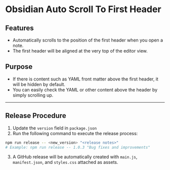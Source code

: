 # Obsidian Auto Scroll To First Header

## Features

- Automatically scrolls to the position of the first header when you open a note.
- The first header will be aligned at the very top of the editor view.

## Purpose

- If there is content such as YAML front matter above the first header, it will be hidden by default.
- You can easily check the YAML or other content above the header by simply scrolling up.

---

## Release Procedure

1. Update the `version` field in `package.json`
2. Run the following command to execute the release process:

```sh
npm run release -- <new_version> "<release notes>"
# Example: npm run release -- 1.0.3 "Bug fixes and improvements"
```

3. A GitHub release will be automatically created with `main.js`, `manifest.json`, and `styles.css` attached as assets.
